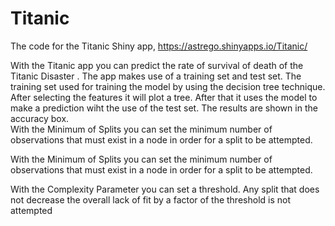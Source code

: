 # Titanic
The code for the Titanic Shiny app, https://astrego.shinyapps.io/Titanic/


With the Titanic app you can predict the rate of survival of death of the Titanic Disaster . The app makes use of a training set and test set. The training set used for training the model by using the decision tree technique. After selecting the features it will plot a tree. After that it uses the model to make a prediction wiht the use of the test set. The results are shown in the accuracy box.  
With the Minimum of Splits you can set the minimum number of observations that must exist in a node in order for a split to be attempted. 





With the Minimum of Splits you can set the minimum number of observations that must exist in a node in order for a split to be attempted. 

With the Complexity Parameter you can set a threshold. Any split that does not decrease the overall lack of fit by a factor of the threshold is not attempted

